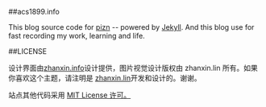 ##acs1899.info

This blog source code for <a href="http://github.pizn.github.com" target="_blank" title="pizn.github.com">pizn</a> -- powered by <a href="http://jekyllrb.com" target="_blank" title="jekyll">Jekyll</a>. And this blog use for fast recording my work, learning and life.


##LICENSE

设计界面由<a href="http://pizn.net" target="_blank">zhanxin.info</a>设计提供，图片视觉设计版权由 zhanxin.lin 所有。如果你喜欢这个主题，请注明是 <a href="http://www.zhanxin.info" target="_blank">zhanxin.lin</a>开发和设计的。谢谢。

站点其他代码采用  <a href="http://zh.wikipedia.org/wiki/MIT_License" target="_blank">MIT License 许可。</a>



